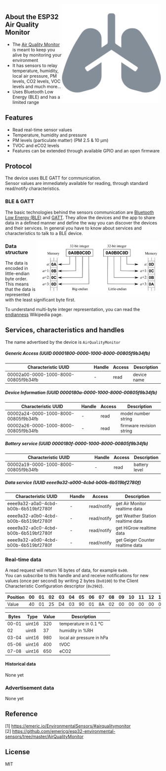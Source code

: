 
<img src="lungs-solid.svg" width="320px" alt="AirMonitor" align="right" />

## About the ESP32 Air Quality Monitor

* The [Air Quality Monitor](https://emeric.io/EnvironmentalSensors/#airqualitymonitor) is meant to keep you alive by monitoring your environment
* It has sensors to relay temperature, humidity, local air pressure, PM levels, CO2 levels, VOC levels and much more...
* Uses Bluetooth Low Energy (BLE) and has a limited range

## Features

* Read real-time sensor values
* Temperature, humidity and pressure
* PM levels (particulate matter) (PM 2.5 & 10 µm)
* TVOC and eCO2 levels
* Features can be extended through available GPIO and an open firmware

## Protocol

The device uses BLE GATT for communication.  
Sensor values are immediately available for reading, through standard read/notify characteristics.  

### BLE & GATT

The basic technologies behind the sensors communication are [Bluetooth Low Energy (BLE)](https://en.wikipedia.org/wiki/Bluetooth_Low_Energy) and [GATT](https://www.bluetooth.com/specifications/gatt).
They allow the devices and the app to share data in a defined manner and define the way you can discover the devices and their services.
In general you have to know about services and characteristics to talk to a BLE device.

<img src="endianness.png" width="400px" alt="Endianness" align="right" />

### Data structure

The data is encoded in little-endian byte order.  
This means that the data is represented with the least significant byte first.

To understand multi-byte integer representation, you can read the [endianness](https://en.wikipedia.org/wiki/Endianness) Wikipedia page.

## Services, characteristics and handles

The name advertised by the device is `AirQualityMonitor`

##### Generic Access (UUID 00001800-0000-1000-8000-00805f9b34fb)

| Characteristic UUID                  | Handle | Access      | Description |
| ------------------------------------ | ------ | ----------- | ----------- |
| 00002a00-0000-1000-8000-00805f9b34fb | -      | read        | device name |

##### Device Information (UUID 0000180a-0000-1000-8000-00805f9b34fb)

| Characteristic UUID                  | Handle | Access      | Description                 |
| ------------------------------------ | ------ | ----------- | --------------------------- |
| 00002a24-0000-1000-8000-00805f9b34fb | -      | read        | model number string         |
| 00002a26-0000-1000-8000-00805f9b34fb | -      | read        | firmware revision string    |

##### Battery service (UUID 0000180f-0000-1000-8000-00805f9b34fb)

| Characteristic UUID                  | Handle | Access      | Description                 |
| ------------------------------------ | ------ | ----------- | --------------------------- |
| 00002a19-0000-1000-8000-00805f9b34fb | -      | read        | battery level               |

##### Data service (UUID eeee9a32-a000-4cbd-b00b-6b519bf2780f)

| Characteristic UUID                  | Handle | Access      | Description                         |
| ------------------------------------ | ------ | ----------- | ----------------------------------- |
| eeee9a32-a0a0-4cbd-b00b-6b519bf2780f | -      | read/notify | get Air Monitor realtime data       |
| eeee9a32-a0b0-4cbd-b00b-6b519bf2780f | -      | read/notify | get Weather Station realtime data   |
| eeee9a32-a0c0-4cbd-b00b-6b519bf2780f | -      | read/notify | get HiGrow realtime data            |
| eeee9a32-a0d0-4cbd-b00b-6b519bf2780f | -      | read/notify | get Geiger Counter realtime data    |

### Real-time data

A read request will return 16 bytes of data, for example `0x00`.  
You can subscribe to this handle and and receive notifications for new values (once per second) by writing 2 bytes (`0x0100`) to the Client Characteristic Configuration descriptor (`0x2902`).  

| Position | 00 | 01 | 02 | 03 | 04 | 05 | 06 | 07 | 08 | 09 | 10 | 11 | 12 | 13 | 14 | 15 |
| -------- | -- | -- | -- | -- | -- | -- | -- | -- | -- | -- | -- | -- | -- | -- | -- | -- |
| Value    | 40 | 01 | 25 | D4 | 03 | 90 | 01 | 8A | 02 | 00 | 00 | 00 | 00 | 00 | 00 | 00 |

| Bytes | Type       | Value | Description                  |
| ----- | ---------- | ----- | ---------------------------- |
| 00-01 | uint16     | 320   | temperature in 0.1 °C        |
| 02    | uint8      | 37    | humidity in %RH              |
| 03-04 | uint16     | 980   | local air pressure in hPa    |
| 05-06 | uint16     | 400   | tVOC                         |
| 07-08 | uint16     | 650   | eCO2                         |

#### Historical data

None yet

### Advertisement data

None yet

## Reference

[1] https://emeric.io/EnvironmentalSensors/#airqualitymonitor  
[2] https://github.com/emericg/esp32-environmental-sensors/tree/master/AirQualityMonitor  

## License

MIT
